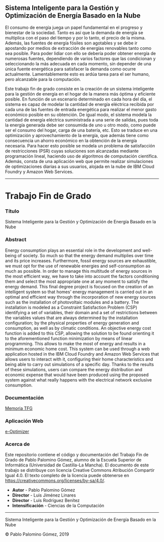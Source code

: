 ## Sistema Inteligente para la Gestión y Optimización de Energía Basado en la Nube
El consumo de energía juega un papel fundamental en el progreso y bienestar de la sociedad. Tanto es así que la demanda de energía se multiplica con el paso del tiempo y por lo tanto, el precio de la misma. Además, las fuentes de energía fósiles son agotables y se debe ir apostando por medios de extracción de energías renovables tanto como sea posible. Para poder lidiar con ello se debería poder obtener energía de numerosas fuentes, dependiendo de varios factores que las condicionan y seleccionando la más adecuada en cada momento, sin depender de una única fuente energética para satisfacer la demanda como ocurre actualmente. Lamentablemente esto es ardúa tarea para el ser humano, pero alcanzable para la computación.

Este trabajo fin de grado consiste en la creación de un sistema inteligente para la gestión de energía en el hogar de la manera más óptima y eficiente posible. En función de un escenario determinado en cada hora del día, el sistema es capaz de modelar la cantidad de energía eléctrica recibida por cada una de las fuentes de entrada energética para realizar el menor gasto económico posible en su obtención. De igual modo, el sistema modela la cantidad de energía eléctrica suministrada a una serie de salidas, pues toda la energía generada debe ser consumida de uno u otro modo, como puede ser el consumo del hogar, carga de una batería, etc. Esto se traduce en una optimización y aprovechamiento de la energía, que además tiene como consecuencia un ahorro económico en la obtención de la energía necesaria. Para hacer esto posible se modela un problema de satisfacción de restricciones (PSR) cuyas soluciones son alcanzadas mediante programación lineal, haciendo uso de algoritmos de computación científica. Además, consta de una aplicación web que permite realizar simulaciones de optimizaciones diarias a sus usuarios, alojada en la nube de IBM Cloud Foundry y Amazon Web Services.

________________________________________________________________
# Trabajo Fin de Grado
### Título
Sistema Inteligente para la Gestión y Optimización de Energía Basado en la Nube
### Abstract
Energy consumption plays an essential role in the development and well-being of society. So much so that the energy demand multiplies over time and its price increases. Furthermore, fossil energy sources are exhaustible, we must opt for the use of renewable energies and self-consumption as much as possible. In order to manage this multitude of energy sources in the most efficient way, we have to take into account the factors conditioning them and select the most appropriate one at any moment to satisfy the energy demand. This final degree project is focused on the creation of an intelligent system so that homes' energy management is carried out in an optimal and efficient way through the incorporation of new energy sources such as the installation of photovoltaic modules and a battery. The installation is modeled as a Constraint Satisfaction Problem (CSP) identifying a set of variables, their domain and a set of restrictions between the variables values that are always determined by the installation configuration; by the physical properties of energy generation and consumption, as well as by climatic conditions. An objective energy cost function is added to this CSP, allowing the solution to be found orienting it to the aforementioned function minimization by means of linear programming. This allows to make the most of energy and results in a minimum economic home cost. This system can be used through a web application hosted in the IBM Cloud Foundry and Amazon Web Services that allows users to interact with it, configuring their home characteristics and being able to carry out simulations of a specific day. Thanks to the results of these simulations, users can compare the energy distribution and economic expense that would have been produced using the proposed system against what really happens with the electrical network exclusive consumption.
### Documentación
[Memoria TFG](https://github.com/pablopalomino96/TFG_PalominoGomez_Pablo/blob/doc/DOC/uclmTFGesi.pdf)
### Aplicación Web
[e-Optimizer](http://3.213.79.178:5000/)
### Acerca de
Este repositorio contiene el código y documentación del Trabajo Fin de Grado de Pablo Palomino Gómez, alumno de la Escuela Superior de Informática (Universidad de Castilla-La Mancha). El documento de este trabajo se distribuye con licencia Creative Commons Atribución Compartir Igual 4.0. El texto completo de la licencia puede obtenerse en https://creativecommons.org/licenses/by-sa/4.0/.
* **Autor** - Pablo Palomino Gómez
* **Director** - Luis Jiménez Linares
* **Director** - Luis Rodríguez Benítez
* **Intensificación** - Ciencias de la Computación




_______________________________________________________________________________
Sistema Inteligente para la Gestión y Optimización de Energía Basado en la Nube

© Pablo Palomino Gómez, 2019
